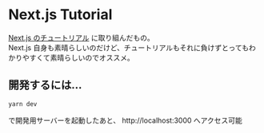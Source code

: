 # Next.js Tutorial

[Next.js のチュートリアル](https://nextjs.org/learn) に取り組んだもの。  
Next.js 自身も素晴らしいのだけど、チュートリアルもそれに負けずとってもわかりやすくて素晴らしいのでオススメ。


## 開発するには...

```sh
yarn dev
```

で開発用サーバーを起動したあと、 http://localhost:3000 へアクセス可能
